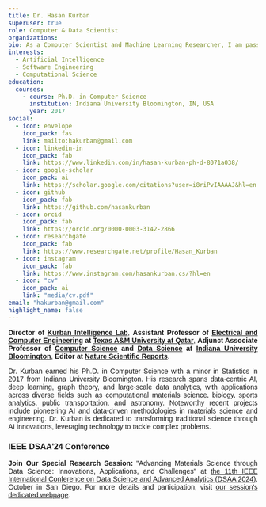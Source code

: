 ```yaml
---
title: Dr. Hasan Kurban
superuser: true
role: Computer & Data Scientist
organizations:
bio: As a Computer Scientist and Machine Learning Researcher, I am passionate about developing intelligent systems that leverage data-driven approaches to address real-world challenges.
interests:
  - Artificial Intelligence
  - Software Engineering
  - Computational Science
education:
  courses:  
    - course: Ph.D. in Computer Science
      institution: Indiana University Bloomington, IN, USA
      year: 2017
social:
  - icon: envelope
    icon_pack: fas
    link: mailto:hakurban@gmail.com
  - icon: linkedin-in
    icon_pack: fab
    link: https://www.linkedin.com/in/hasan-kurban-ph-d-8071a038/
  - icon: google-scholar
    icon_pack: ai
    link: https://scholar.google.com/citations?user=i8riPvIAAAAJ&hl=en
  - icon: github
    icon_pack: fab
    link: https://github.com/hasankurban
  - icon: orcid
    icon_pack: fab
    link: https://orcid.org/0000-0003-3142-2866
  - icon: researchgate
    icon_pack: fab  
    link: https://www.researchgate.net/profile/Hasan_Kurban
  - icon: instagram
    icon_pack: fab
    link: https://www.instagram.com/hasankurban.cs/?hl=en
  - icon: "cv"
    icon_pack: ai
    link: "media/cv.pdf"
email: "hakurban@gmail.com"
highlight_name: false
---
```


<style>
body {
  text-align: justify;
  font-family: Arial, sans-serif;
}
</style>

**Director of [Kurban Intelligence Lab](https://kurbanintelligencelab.com)**, **Assistant Professor of [Electrical and Computer Engineering](https://www.qatar.tamu.edu/academics/ecen/faculty-and-staff/dr.-hasan-kurban) at [Texas A&M University at Qatar](https://www.qatar.tamu.edu)**, **Adjunct Associate Professor of [Computer Science](https://cs.indiana.edu) and [Data Science](https://datascience.indiana.edu/index.html) at [Indiana University Bloomington](https://bloomington.iu.edu/index.html)**, **Editor at [Nature Scientific Reports](https://www.nature.com/srep/)**.

Dr. Kurban earned his Ph.D. in Computer Science with a minor in Statistics in 2017 from Indiana University Bloomington. His research spans data-centric AI, deep learning, graph theory, and large-scale data analytics, with applications across diverse fields such as computational materials science, biology, sports analytics, public transportation, and astronomy. Noteworthy recent projects include pioneering AI and data-driven methodologies in materials science and engineering. Dr. Kurban is dedicated to transforming traditional science through AI innovations, leveraging technology to tackle complex problems.

### IEEE DSAA'24 Conference
**Join Our Special Research Session:** "Advancing Materials Science through Data Science: Innovations, Applications, and Challenges" at [the 11th IEEE International Conference on Data Science and Advanced Analytics (DSAA 2024)](https://dsaa2024.dsaa.co), October in San Diego. For more details and participation, visit [our session's dedicated webpage](https://www.dsaa2024-specialsession-data-driven-material-science.com/homepage).
